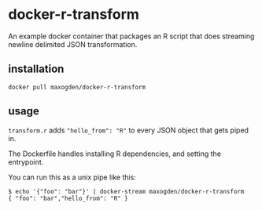 # docker-r-transform

An example docker container that packages an R script that does streaming newline delimited JSON transformation.

## installation

```
docker pull maxogden/docker-r-transform
```

## usage

`transform.r` adds `"hello_from": "R"` to every JSON object that gets piped in.

The Dockerfile handles installing R dependencies, and setting the entrypoint.

You can run this as a unix pipe like this:

```
$ echo '{"foo": "bar"}' | docker-stream maxogden/docker-r-transform
{ "foo": "bar","hello_from": "R" }
```
